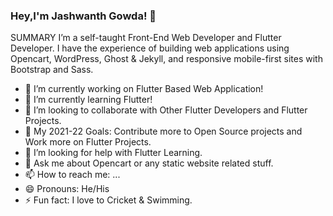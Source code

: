 ### Hey,I'm Jashwanth Gowda! 👋

SUMMARY
I’m a self-taught Front-End Web Developer and Flutter Developer. I have the experience of building web applications using Opencart, WordPress, Ghost & Jekyll, and responsive mobile-first sites with Bootstrap and Sass.

- 🔭 I’m currently working on Flutter Based Web Application!
- 🌱 I’m currently learning Flutter!
- 👯 I’m looking to collaborate with Other Flutter Developers and Flutter Projects.
- 🥅 My 2021-22 Goals: Contribute more to Open Source projects and Work more on Flutter Projects. 
- 🤔 I’m looking for help with Flutter Learning.
- 💬 Ask me about Opencart or any static website related stuff.
- 📫 How to reach me: ...
- 😄 Pronouns: He/His
- ⚡ Fun fact: I love to Cricket & Swimming.


